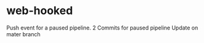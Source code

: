 # web-hooked

Push event for a paused pipeline. 2 Commits for paused pipeline
Update on mater branch
